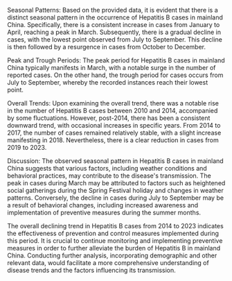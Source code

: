 Seasonal Patterns:
Based on the provided data, it is evident that there is a distinct seasonal pattern in the occurrence of Hepatitis B cases in mainland China. Specifically, there is a consistent increase in cases from January to April, reaching a peak in March. Subsequently, there is a gradual decline in cases, with the lowest point observed from July to September. This decline is then followed by a resurgence in cases from October to December.

Peak and Trough Periods:
The peak period for Hepatitis B cases in mainland China typically manifests in March, with a notable surge in the number of reported cases. On the other hand, the trough period for cases occurs from July to September, whereby the recorded instances reach their lowest point.

Overall Trends:
Upon examining the overall trend, there was a notable rise in the number of Hepatitis B cases between 2010 and 2014, accompanied by some fluctuations. However, post-2014, there has been a consistent downward trend, with occasional increases in specific years. From 2014 to 2017, the number of cases remained relatively stable, with a slight increase manifesting in 2018. Nevertheless, there is a clear reduction in cases from 2019 to 2023.

Discussion:
The observed seasonal pattern in Hepatitis B cases in mainland China suggests that various factors, including weather conditions and behavioral practices, may contribute to the disease's transmission. The peak in cases during March may be attributed to factors such as heightened social gatherings during the Spring Festival holiday and changes in weather patterns. Conversely, the decline in cases during July to September may be a result of behavioral changes, including increased awareness and implementation of preventive measures during the summer months.

The overall declining trend in Hepatitis B cases from 2014 to 2023 indicates the effectiveness of prevention and control measures implemented during this period. It is crucial to continue monitoring and implementing preventive measures in order to further alleviate the burden of Hepatitis B in mainland China. Conducting further analysis, incorporating demographic and other relevant data, would facilitate a more comprehensive understanding of disease trends and the factors influencing its transmission.
